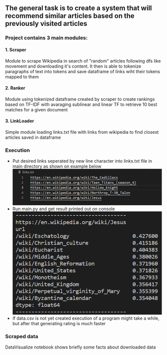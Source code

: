 ## The general task is to create a system that will recommend similar articles based on the previously visited articles

### Project contains 3 main modules:

#### 1. Scraper

Module to scrape Wikipedia in search of "random" articles following dfs like movement and downloading it's content. It then is able to tokenize paragraphs of text into tokens and save dataframe of links wiht their tokens mapped to them

#### 2. Ranker

Module using tokenized dataframe created by scraper to create rankings based on TF-IDF with avaraging sublinear and linear TF to retrieve 10 best matches for a given document

#### 3. LinkLoader

Simple module loading links.txt file with links from wikipedia to find closest articles saved in dataframe

### Execution

- Put desired links seperated by new line character into links.txt file in main directory as shown on example below <br>
  ![links Image](assets/links_img.png)
- Run main.py and get result printed out on console <br>
  ![result image](assets/result_img.png)
- If data.csv is not yet created execution of a program might take a while, but after that generating rating is much faster

### Scraped data

DataVisualize notebook shows briefly some facts about downloaded data
